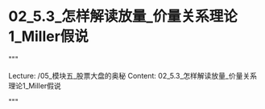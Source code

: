 # 02_5.3_怎样解读放量_价量关系理论1_Miller假说

"""

Lecture: /05_模块五_股票大盘的奥秘
Content: 02_5.3_怎样解读放量_价量关系理论1_Miller假说

"""

